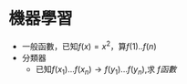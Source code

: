 # **機器學習**
- 一般函數，已知$f(x)=x^2$，算$f(1)..f(n)$
- 分類器
    - 已知$f(x_1)...f(x_n) \to f(y_1)...f(y_n)$,求 $f 函數$
